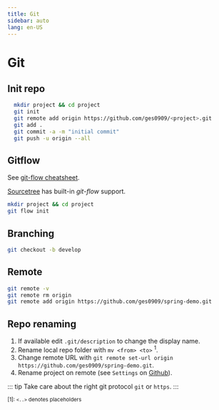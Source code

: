 ```yaml
---
title: Git
sidebar: auto
lang: en-US
---
```

<!-- markdownlint-disable MD033 -->

# Git

## Init repo

```bash
  mkdir project && cd project
  git init
  git remote add origin https://github.com/ges0909/<project>.git
  git add .
  git commit -a -m "initial commit"
  git push -u origin --all
```

## Gitflow

See [git-flow cheatsheet](https://danielkummer.github.io/git-flow-cheatsheet/).

[Sourcetree](https://www.sourcetreeapp.com/) has built-in _git-flow_ support.

```bash
mkdir project && cd project
git flow init
```

## Branching

```bash
git checkout -b develop
```

## Remote

```bash
git remote -v
git remote rm origin
git remote add origin https://github.com/ges0909/spring-demo.git
```

## Repo renaming

1. If available edit `.git/description` to change the display name.
2. Rename local repo folder with `mv <from> <to>` <sup>1</sup>.
3. Change remote URL with `git remote set-url origin https://github.com/ges0909/spring-demo.git`.
4. Rename project on remote (see `Settings` on [Github](https://github.com/)).

  ::: tip
  Take care about the right git protocol `git` or `https`.
  :::

<span style="font-size:smaller">[1]: `<..>` denotes placeholders</span>
